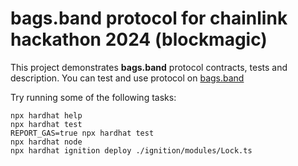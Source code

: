 # bags.band protocol for chainlink hackathon 2024 (blockmagic)

This project demonstrates **bags.band** protocol contracts, tests and description.
You can test and use protocol on [bags.band](https://bags.band)

Try running some of the following tasks:

```shell
npx hardhat help
npx hardhat test
REPORT_GAS=true npx hardhat test
npx hardhat node
npx hardhat ignition deploy ./ignition/modules/Lock.ts
```
